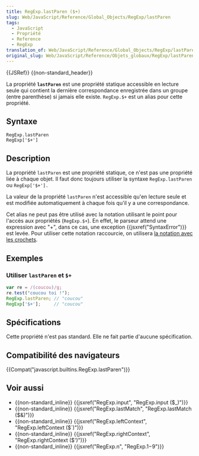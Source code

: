 ```yaml
---
title: RegExp.lastParen ($+)
slug: Web/JavaScript/Reference/Global_Objects/RegExp/lastParen
tags:
  - JavaScript
  - Propriété
  - Reference
  - RegExp
translation_of: Web/JavaScript/Reference/Global_Objects/RegExp/lastParen
original_slug: Web/JavaScript/Reference/Objets_globaux/RegExp/lastParen
---
```

{{JSRef}} {{non-standard_header}}

La propriété **`lastParen`** est une propriété statique accessible en lecture seule qui contient la dernière correspondance enregistrée dans un groupe (entre parenthèse) si jamais elle existe. `RegExp.$+` est un alias pour cette propriété.

## Syntaxe

    RegExp.lastParen
    RegExp['$+']

## Description

La propriété `lastParen` est une propriété statique, ce n'est pas une propriété liée à chaque objet. Il faut donc toujours utiliser la syntaxe `RegExp.lastParen` ou `RegExp['$+'].`

La valeur de la propriété `lastParen` n'est accessible qu'en lecture seule et est modifiée automatiquement à chaque fois qu'il y a une correspondance.

Cet alias ne peut pas être utilisé avec la notation utilisant le point pour l'accès aux propriétés (`RegExp.$+`). En effet, le parseur attend une expression avec "+", dans ce cas, une exception {{jsxref("SyntaxError")}} est levée. Pour utiliser cette notation raccourcie, on utilisera [la notation avec les crochets](/fr/docs/Web/JavaScript/Reference/Opérateurs/Opérateurs_de_membres#Notation_avec_crochets).

## Exemples

### Utiliser `lastParen` et `$+`

```js
var re = /(coucou)/g;
re.test("coucou toi !");
RegExp.lastParen; // "coucou"
RegExp['$+'];     // "coucou"
```

## Spécifications

Cette propriété n'est pas standard. Elle ne fait partie d'aucune spécification.

## Compatibilité des navigateurs

{{Compat("javascript.builtins.RegExp.lastParen")}}

## Voir aussi

- {{non-standard_inline}} {{jsxref("RegExp.input", "RegExp.input ($_)")}}
- {{non-standard_inline}} {{jsxref("RegExp.lastMatch", "RegExp.lastMatch ($&amp;)")}}
- {{non-standard_inline}} {{jsxref("RegExp.leftContext", "RegExp.leftContext ($`)")}}
- {{non-standard_inline}} {{jsxref("RegExp.rightContext", "RegExp.rightContext ($')")}}
- {{non-standard_inline}} {{jsxref("RegExp.n", "RegExp.$1-$9")}}
